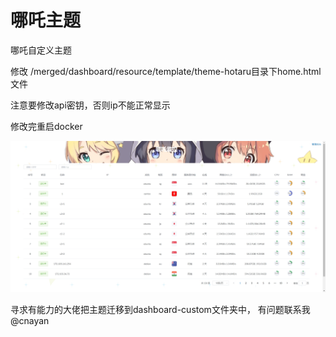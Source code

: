 # 哪吒主题
哪吒自定义主题

修改 /merged/dashboard/resource/template/theme-hotaru目录下home.html文件

注意要修改api密钥，否则ip不能正常显示

修改完重启docker

![Alt Text](/效果.png)

寻求有能力的大佬把主题迁移到dashboard-custom文件夹中，
有问题联系我@cnayan
